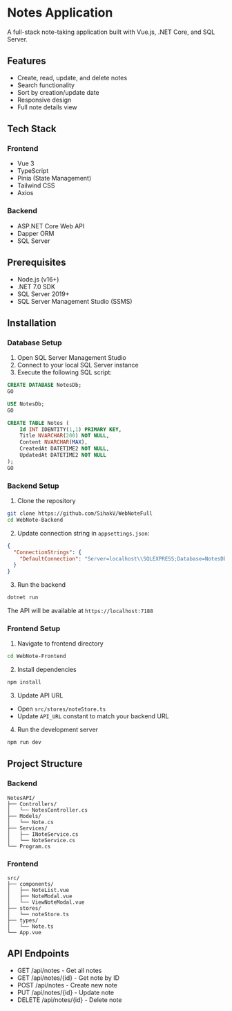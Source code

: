 # Notes Application

A full-stack note-taking application built with Vue.js, .NET Core, and SQL Server.

## Features

- Create, read, update, and delete notes
- Search functionality
- Sort by creation/update date
- Responsive design
- Full note details view

## Tech Stack

### Frontend
- Vue 3
- TypeScript
- Pinia (State Management)
- Tailwind CSS
- Axios

### Backend
- ASP.NET Core Web API
- Dapper ORM
- SQL Server

## Prerequisites

- Node.js (v16+)
- .NET 7.0 SDK
- SQL Server 2019+
- SQL Server Management Studio (SSMS)

## Installation

### Database Setup

1. Open SQL Server Management Studio
2. Connect to your local SQL Server instance
3. Execute the following SQL script:

```sql
CREATE DATABASE NotesDb;
GO

USE NotesDb;
GO

CREATE TABLE Notes (
    Id INT IDENTITY(1,1) PRIMARY KEY,
    Title NVARCHAR(200) NOT NULL,
    Content NVARCHAR(MAX),
    CreatedAt DATETIME2 NOT NULL,
    UpdatedAt DATETIME2 NOT NULL
);
GO
```

### Backend Setup

1. Clone the repository
```bash
git clone https://github.com/SihakV/WebNoteFull
cd WebNote-Backend
```

2. Update connection string in `appsettings.json`:
```json
{
  "ConnectionStrings": {
    "DefaultConnection": "Server=localhost\\SQLEXPRESS;Database=NotesDb;Trusted_Connection=True;TrustServerCertificate=True;"
  }
}
```

3. Run the backend
```bash
dotnet run
```
The API will be available at `https://localhost:7188`

### Frontend Setup

1. Navigate to frontend directory
```bash
cd WebNote-Frontend
```

2. Install dependencies
```bash
npm install
```

3. Update API URL
- Open `src/stores/noteStore.ts`
- Update `API_URL` constant to match your backend URL

4. Run the development server
```bash
npm run dev
```

## Project Structure

### Backend
```
NotesAPI/
├── Controllers/
│   └── NotesController.cs
├── Models/
│   └── Note.cs
├── Services/
│   ├── INoteService.cs
│   └── NoteService.cs
└── Program.cs
```

### Frontend
```
src/
├── components/
│   ├── NoteList.vue
│   ├── NoteModal.vue
│   └── ViewNoteModal.vue
├── stores/
│   └── noteStore.ts
├── types/
│   └── Note.ts
└── App.vue
```

## API Endpoints

- GET /api/notes - Get all notes
- GET /api/notes/{id} - Get note by ID
- POST /api/notes - Create new note
- PUT /api/notes/{id} - Update note
- DELETE /api/notes/{id} - Delete note
